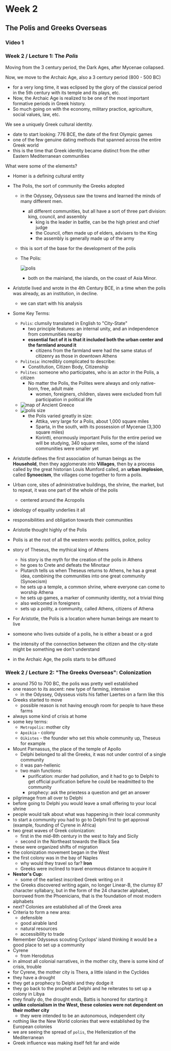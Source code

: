 # Week 2

## The Polis and Greeks Overseas

### Video 1

### Week 2 / Lecture 1: The *Polis*

Moving from the 3 century period, the Dark Ages, after Mycenae collapsed.

Now, we move to the Archaic Age, also a 3 century period (800 - 500 BC)

- for a very long time, it was eclipsed by the glory of the classical period in the 5th century with its temple and its plays, etc.
- Now, the Archaic Age is realized to be one of the most important formative periods in Greek history.
- So much going on with the economy, military practice, agriculture, social values, law, etc.

We see a uniquely Greek cultural identity.

- date to start looking: 776 BCE, the date of the first Olympic games
- one of the few genuine dating methods that spanned across the entire Greek world
- this is the time that Greek identity became distinct from the other Eastern Mediterranean communities

What were some of the elements?

- Homer is a defining cultural entity

- The Polis, the sort of community the Greeks adopted

  - in the Odyssey, Odysseus saw the towns and learned the minds of many different men.

    - all different communities, but all have a sort of three part division: king, council, and assembly
      - king is the leader in battle, can be the high priest and chief judge
      - the Council, often made up of elders, advisers to the King
      - the assembly is generally made up of the army

  - this is sort of the base for the development of the polis

  - The Polis:

    ![polis](./images/polis.png)

    - both on the mainland, the islands, on the coast of Asia Minor.

- Aristotle lived and wrote in the 4th Century BCE, in a time when the polis was already, as an institution, in decline.

  - we can start with his analysis

- Some Key Terms:

  - `Polis`: clumsily translated in English to "City-State"
    - two principle features: an internal unity, and an independence from communities nearby
    - **essential fact of it is that it included both the urban center and the farmland around it**
      - citizens from the farmland were had the same status of citizenry as those in downtown Athens
  - `Politeia`: incredibly complicated to describe:
    - Constitution, Citizen Body, Citizenship
  - `Polites`: someone who participates, who is an actor in the Polis, a citizen
    - No matter the Polis, the Polites were always and only native-born, free, adult male
      - women, foreigners, children, slaves were excluded from full participation in political life
  - ![map of Ancient Greece](./images/map_of_Ancient_Greece.jpg)
  - ![polis size](./images/polis-size.png)
    - the Polis varied greatly in size:
      - Attika, very large for a Polis, about 1,000 square miles
      - Sparta, in the south, with its possession of Mycenae (3,300 square miles)
      - Korintti, enormously important Polis for the entire period we will be studying, 340 square miles, some of the island communities were smaller yet

- Aristotle defines the first association of human beings as the **Household**, then they agglomerate into **Villages**, then by a process called by the great historian Louis Mumford called, an **urban implosion**, called **Synoecism**, the villages come together to form a polis.

- Urban core, sites of administrative buildings, the shrine, the market, but to repeat, it was one part of the whole of the polis

  - centered around the Acropolis

- ideology of equality underlies it all

- responsibilities and obligation towards their communities

- Aristotle thought highly of the Polis

- Polis is at the root of all the western words: politics, police, policy

- story of Theseus, the mythical king of Athens

  - his story is the myth for the creation of the polis in Athens
  - he goes to Crete and defeats the Minotaur
  - Plutarch tells us when Theseus returns to Athens, he has a great idea, combining the communities into one great community (Synoecism)
  - he sets up a temple, a common shrine, where everyone can come to worship Athena
  - he sets up games, a marker of community identity, not a trivial thing
  - also welcomed in foreigners
  - sets up a polity, a community, called Athens, citizens of Athena

- For Aristotle, the Polis is a location where human beings are meant to live

- someone who lives outside of a polis, he is either a beast or a god

- the intensity of the connection between the citizen and the city-state might be something we don't understand

- in the Archaic Age, the polis starts to be diffused

### Week 2 / Lecture 2: "The Greeks Overseas": Colonization

- around 750 to 700 BC, the polis was pretty well established
- one reason to its ascent: new type of farming, intensive
  - in the Odyssey, Odysseus visits his father Laertes on a farm like this
- Greeks started to move
  - possible reason is not having enough room for people to have these farms
- always some kind of crisis at home
- some key terms:
  - `Metropolis`: mother city
  - `Apoikia` - colony
  - `Oikistes` - the founder who set this whole community up, Theseus for example
- Mount Parnassus, the place of the temple of Apollo
  - Delphi belonged to all the Greeks, it was not under control of a single community
  - it was pan-hellenic
  - two main functions:
    - purification: murder had pollution, and it had to go to Delphi to get official purification before he could be readmitted to the community
    - prophecy: ask the priestess a question and get an answer
- pilgrimage from all over to Delphi
- before going to Delphi you would leave a small offering to your local shrine
- people would talk about what was happening in their local community
- to start a community you had to go to Delphi first to get approval (example, founding of Cyrene in Africa)
- two great waves of Greek colonization:
  - first in the mid-8th century in the west to Italy and Sicily
  - second in the Northeast towards the Black Sea
- these were organized shifts of migration
- the colonization movement began in the West
- the first colony was in the bay of Naples
  - why would they travel so far? **Iron**
  - Greeks were inclined to travel enormous distance to acquire it
- **Nestor's Cup**:
  - some of the earliest inscribed Greek writing on it
- the Greeks discovered writing again, no longer Linear-B, the clumsy 87 character syllabary, but in the form of the 24 character alphabet, borrowed from the Phoenicians, that is the foundation of most modern alphabets
- next? Colonies are established all of the Greek area
- Criteria to form a new area:
  - defensible
  - good airable land
  - natural resources
  - accessibility to trade
- Remember Odysseus scouting Cyclops' island thinking it would be a good place to set up a community
- Cyrene
  - from Herodotus
- in almost all colonial narratives, in the mother city, there is some kind of crisis, trouble
- for Cyrene, the mother city is Thera, a little island in the Cyclides
- they have a drought
- they get a prophecy to Delphi and they dodge it
- they go back to the prophet at Delphi and he reiterates to set up a colony in Libya
- they finally do, the drought ends, Battis is honored for starting it
- **unlike colonialism in the West, these colonies were not dependent on their mother city**
  - they were intended to be an autonomous, independent city
- nothing like the New World colonies that were established by the European colonies
- we are seeing the spread of `polis`, the Hellenization of the Mediterranean
- Greek influence was making itself felt far and wide



